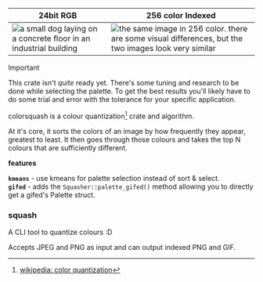 | 24bit RGB | 256 color Indexed|
| - | - |
| ![a small dog laying on a concrete floor in an industrial building](https://nyble.dev/colorsquash/astro.jpg) | ![the same image in 256 color. there are some visual differences, but the two images look very similar](https://nyble.dev/colorsquash/astro_squash.gif) |

> [!IMPORTANT]
> This crate isn't *quite* ready yet. There's some tuning and research to be done while selecting the palette. To get the best results you'll likely have to do some trial and error with the tolerance for your specific application.

colorsquash is a colour quantization[^1] crate and algorithm.

At it's core, it sorts the colors of an image by how frequently
they appear, greatest to least. It then goes through those colours
and takes the top N colours that are sufficiently different.

[^1]: [wikipedia: color quantization](https://en.wikipedia.org/wiki/Color_quantization)

**features**

**`kmeans`** - use kmeans for palette selection instead of sort & select.  
**`gifed`** - adds the `Squasher::palette_gifed()` method allowing you to
directly get a gifed's Palette struct.

### squash
A CLI tool to quantize colours :D

Accepts JPEG and PNG as input and can output indexed PNG and GIF.